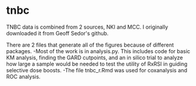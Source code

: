 # tnbc

TNBC data is combined from 2 sources, NKI and MCC. I originally downloaded it from Geoff Sedor's github. 

There are 2 files that generate all of the figures because of different packages.
-Most of the work is in analysis.py. This includes code for basic KM analysis, finding the GARD cutpoints, and an in silico trial to analyze how large a sample would be needed to test the utility of RxRSI in guiding selective dose boosts.
-The file tnbc_r.Rmd was used for coxanalysis and ROC analysis.
